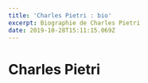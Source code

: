 ```yaml
---
title: 'Charles Pietri : bio'
excerpt: Biographie de Charles Pietri
date: 2019-10-28T15:11:15.069Z
---
```

# Charles Pietri
